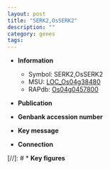 ```yaml
---
layout: post
title: "SERK2,OsSERK2"
description: ""
category: genes
tags: 
---
```


* **Information**  
    + Symbol: SERK2,OsSERK2  
    + MSU: [LOC_Os04g38480](http://rice.uga.edu/cgi-bin/ORF_infopage.cgi?orf=LOC_Os04g38480)  
    + RAPdb: [Os04g0457800](http://rapdb.dna.affrc.go.jp/viewer/gbrowse_details/irgsp1?name=Os04g0457800)  

* **Publication**  

* **Genbank accession number**  

* **Key message**  

* **Connection**  

[//]: # * **Key figures**  


